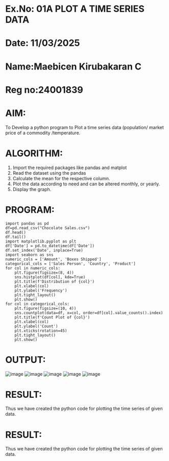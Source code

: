 # Ex.No: 01A PLOT A TIME SERIES DATA
# Date: 11/03/2025
# Name:Maebicen Kirubakaran C
# Reg no:24001839

# AIM:
To Develop a python program to Plot a time series data (population/ market price of a commodity
/temperature.
# ALGORITHM:
1. Import the required packages like pandas and matplot
2. Read the dataset using the pandas
3. Calculate the mean for the respective column.
4. Plot the data according to need and can be altered monthly, or yearly.
5. Display the graph.
# PROGRAM:
```
import pandas as pd
df=pd.read_csv("Chocolate Sales.csv")
df.head()
df.tail()
import matplotlib.pyplot as plt
df['Date'] = pd.to_datetime(df['Date'])
df.set_index('Date', inplace=True)
import seaborn as sns
numeric_cols = ['Amount', 'Boxes Shipped']
categorical_cols = ['Sales Person', 'Country', 'Product']
for col in numeric_cols:
    plt.figure(figsize=(8, 4))
    sns.histplot(df[col], kde=True)
    plt.title(f'Distribution of {col}')
    plt.xlabel(col)
    plt.ylabel('Frequency')
    plt.tight_layout()
    plt.show()
for col in categorical_cols:
    plt.figure(figsize=(10, 4))
    sns.countplot(data=df, x=col, order=df[col].value_counts().index)
    plt.title(f'Count Plot of {col}')
    plt.xlabel(col)
    plt.ylabel('Count')
    plt.xticks(rotation=45)
    plt.tight_layout()
    plt.show()

```


# OUTPUT:

![image](https://github.com/user-attachments/assets/9b58e36b-eb8f-4677-8a1f-5a62f2316c90)
![image](https://github.com/user-attachments/assets/c8a141f4-5c5b-47cf-9052-2401a1547e67)
![image](https://github.com/user-attachments/assets/2c32d5f8-1f47-4567-b492-9b374555f60c)
![image](https://github.com/user-attachments/assets/17798dee-1fdc-4e2f-a339-450d2308872f)
![image](https://github.com/user-attachments/assets/e865a3a6-8d34-46d3-bff0-b63e167ad42b)




# RESULT:
Thus we have created the python code for plotting the time series of given data.




# RESULT:
Thus we have created the python code for plotting the time series of given data.
